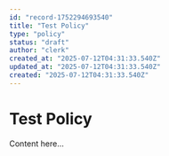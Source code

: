 ```yaml
---
id: "record-1752294693540"
title: "Test Policy"
type: "policy"
status: "draft"
author: "clerk"
created_at: "2025-07-12T04:31:33.540Z"
updated_at: "2025-07-12T04:31:33.540Z"
created: "2025-07-12T04:31:33.540Z"
---
```


# Test Policy

Content here...
